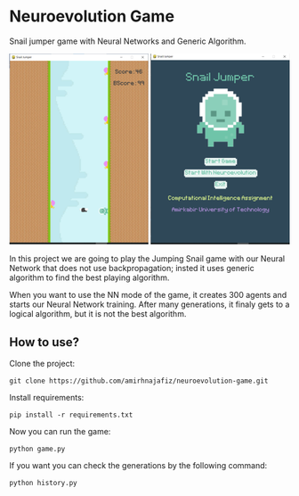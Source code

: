 # Neuroevolution Game

Snail jumper game with Neural Networks and Generic Algorithm.

<p align="center">
    <img src="assets/SnailJumper.png" width="700" />
</p>

In this project we are going to play the Jumping Snail game with 
our Neural Network that does not use backpropagation; insted it uses 
generic algorithm to find the best playing algorithm.

When you want to use the NN mode of the game, it creates 300 agents and 
starts our Neural Network training. After many generations, it finaly gets
to a logical algorithm, but it is not the best algorithm.

## How to use?
Clone the project:
```shell
git clone https://github.com/amirhnajafiz/neuroevolution-game.git
```

Install requirements:
```shell
pip install -r requirements.txt
```

Now you can run the game:
```shell
python game.py
```

If you want you can check the generations by the following command:
```shell
python history.py
```
